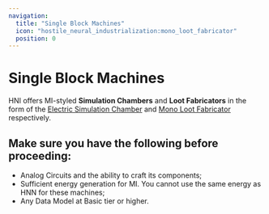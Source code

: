 ```yaml
---
navigation:
  title: "Single Block Machines"
  icon: "hostile_neural_industrialization:mono_loot_fabricator"
  position: 0
---
```


# Single Block Machines

HNI offers MI-styled **Simulation Chambers** and **Loot Fabricators** in the form of the [Electric Simulation Chamber](./single_block/electric_sim_chamber.md) and [Mono Loot Fabricator](./single_block/mono_loot_fabricator.md) respectively.

Make sure you have the following before proceeding: 
- 
- Analog Circuits and the ability to craft its components;
- Sufficient energy generation for MI. You cannot use the same energy as HNN for these machines;
- Any Data Model at Basic tier or higher.